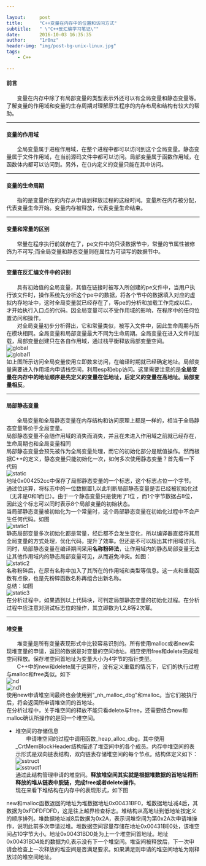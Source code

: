 ```yaml
--- 

layout:     post
title:      "C++变量在内存中的位置和访问方式"
subtitle:   " \"C++反汇编学习笔记\""
date:       2016-10-03 16:35:35
author:     "1r0nz"
header-img: "img/post-bg-unix-linux.jpg"
tags:
    - C++

---
```


#### 前言 
&nbsp;&nbsp;&nbsp;&nbsp;&nbsp;&nbsp;&nbsp;变量在内存中除了有局部变量的类型表示外还可以有全局变量和静态变量等。了解变量的作用域和变量的生存周期对理解原生程序的内存布局和结构有较大的帮助。  

--- 

#### 变量的作用域 
&nbsp;&nbsp;&nbsp;&nbsp;&nbsp;&nbsp;&nbsp;全局变量属于进程作用域，在整个进程中都可以访问到这个全局变量。静态变量属于文件作用域，在当前源码文件中都可以访问。局部变量属于函数作用域，在函数体内都可以访问到。另外，在{}内定义的变量只能在其中访问。  

--- 

#### 变量的生命周期 
&nbsp;&nbsp;&nbsp;&nbsp;&nbsp;&nbsp;&nbsp;指的是变量所在的内存从申请到释放过程的这段时间。变量所在内存被分配，代表变量生命开始。变量内存被释放，代表变量生命结束。  

--- 

#### 变量和常量的区别 
&nbsp;&nbsp;&nbsp;&nbsp;&nbsp;&nbsp;&nbsp;常量在程序执行前就存在了，pe文件中的只读数据节中，常量的节属性被修饰为不可写;而全局变量和静态变量则在属性为可读写的数据节中。  

--- 

#### 变量在反汇编文件中的识别 
&nbsp;&nbsp;&nbsp;&nbsp;&nbsp;&nbsp;&nbsp;具有初始值的全局变量，其值在链接时被写入所创建的pe文件中，当用户执行该文件时，操作系统先分析这个pe中的数据，将各个节中的数据填入对应的虚拟内存地址中，这时全局变量就已经存在了，等pe的分析和加载工作完成以后，才开始执行入口点的代码。因全局变量可以不受作用域的影响，在程序中的任何位置访问和操作。  
&nbsp;&nbsp;&nbsp;&nbsp;&nbsp;&nbsp;&nbsp;对全局变量初步分析得出，它和常量类似，被写入文件中，因此生命周期与所在模块相同。全局变量和局部变量最大不同为生命周期。全局变量在进入文件时加载，局部变量创建只在各自作用域，通过栈平衡释放局部变量空间。  
![global](http://i1.piimg.com/567571/5754c49c9596301b.png)  
![global1](http://i1.piimg.com/567571/ba9d80d8c37ca01f.png)  
如上图所示访问全局变量使用立即数来访问，在编译时期就已经确定地址。局部变量需要进入作用域内申请栈空间，利用esp和ebp访问。这里需要注意的是**全局变量在内存中的地址顺序是先定义的变量在低地址，后定义的变量在高地址。局部变量相反**。  

--- 

#### 局部静态变量 
&nbsp;&nbsp;&nbsp;&nbsp;&nbsp;&nbsp;&nbsp;全局变量和全局静态变量在内存结构和访问原理上都是一样的，相当于全局静态变量等价于全局变量。  
局部静态变量不会随作用域的消失而消失，并且在未进入作用域之前就已经存在，生命周期也和全局变量相同  
局部静态变量会预先被作为全局变量处理，而它的初始化部分是赋值操作。然而根据C++的定义，静态变量只能初始化一次，如何多次使用静态变量？首先看一下代码  
![static](http://i1.piimg.com/567571/34cbf0b3360f530b.png)  
地址0x004252cc中保存了局部静态变量的一个标志，这个标志占位一个字节。通过位运算，将标志中的一位数据置1,以此判断局部静态变量是否已经被初始化过（无非是0和1而已）。由于一个静态变量只是使用了1位  ，而1个字节数据占8位，因此这个标志可以同时表示8个局部变量的初始状态。  
当局部静态变量被初始化为一个常量时，这个局部静态变量在初始化过程中不会产生任何代码。如图  
![static1](http://i1.piimg.com/567571/9365034ba9106a47.png)  
静态局部变量多次初始化都是常量，经后都不会发生变化，所以编译器直接将其用全局变量的方式处理，优化代码，提升了效率。但还是不可以超出其作用域访问。同时，局部静态变量在编译期间采用**名称粉碎法**，让作用域内的静态局部变量无法让其他作用域内的静态局部变量可见，从而避免冲突。如图：  
![static2](http://p1.bqimg.com/567571/eb82d7a6dcd1a035.png)  
名称粉碎后，在原有名称中加入了其所在的作用域和类型等信息。这一点和重载函数有点像，也是先粉碎函数名称再组合出新名称。  
总结：如图  
![static3](http://i1.piimg.com/567571/515ec9a87e042a09.png)  
在分析过程中，如果遇到以上代码块，可判定局部静态变量的初始化过程。在分析过程中应注意对测试标志位的操作，其立即数为1,2,8等2次幂。

--- 

#### 堆变量 
&nbsp;&nbsp;&nbsp;&nbsp;&nbsp;&nbsp;&nbsp;堆变量是所有变量表现形式中比较容易识别的。所有使用malloc或者new实现堆变量的申请，返回的数据是对变量的空间地址。相应使用free和delete完成堆空间释放。保存堆空间首地址为变量大小为4字节的指针类型。  
&nbsp;&nbsp;&nbsp;&nbsp;&nbsp;&nbsp;&nbsp;C++中的new和delete属于运算符，没有定义重载的情况下，它们的执行过程与malloc和free类似。如下  
![nd](http://i1.piimg.com/567571/f6b2445e34dcf1a2.png)  
![nd1](http://p1.bpimg.com/567571/55d3885d6f53bf6a.png)  
使用new申请堆空间最终也会使用到"_nh_malloc_dbg"和malloc。当它们被执行后，将会返回所申请堆空间的首地址。  
在分析过程中，关于堆空间的释放不能只看delete与free，还需要结合new和malloc确认所操作的是同一个堆空间。  
* 堆空间的存储信息  
&nbsp;&nbsp;&nbsp;&nbsp;&nbsp;&nbsp;&nbsp;申请堆空间的过程中调用函数_heap_alloc_dbg，其中使用_CrtMemBlockHeader结构描述了堆空间中的各个成员。内存中堆空间的表示形式是双向链表结构，双向链表存储堆空间的每个节点。结构体定义如下：  
![sstruct](http://i1.piimg.com/567571/671233045f6b9c2a.png)  
![sstruct1](http://p1.bpimg.com/567571/62b2309c2cf3f97d.png)  
通过此结构管理申请的堆空间。**释放堆空间其实就是根据堆数据的首地址将所释放的堆从链表中脱链，完成free或者delete操作**。  
现在来看下堆结构在内存中的表现形式，如下图  

new和malloc函数返回的地址为堆数据地址0x00431BF0，堆数据地址减4后，其数据为0xFDFDFDFD，这是往上越界检查标志。堆结构从高地址到低地址按定义的顺序排列。堆数据地址减8后数据为0x2A，表示词堆空间为第0x2A次申请堆操作，说明此前多次申请过堆。堆数据空间容量存储在地址0x00431BE0处，该堆空间占10字节大小。地址0x00431BD0处为上一个堆空间首地址。地址0x00431BD4处的数据为0,表示没有下一个堆空间。堆空间被释放后，下一次申请会检查上一次释放的堆空间是否满足要求。如果满足则申请的堆空间地址为刚释放过的堆空间地址。  
